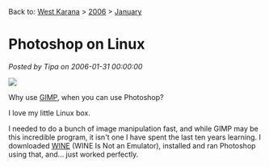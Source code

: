 Back to: [West Karana](/posts/westkarana.md) > [2006](/posts/2006/westkarana.md) > [January](./westkarana.md)
# Photoshop on Linux

*Posted by Tipa on 2006-01-31 00:00:00*

![](../../../images/linuxphotoshop.jpg)

Why use [GIMP](http://www.gimp.org/), when you can use Photoshop?

I love my little Linux box.

I needed to do a bunch of image manipulation fast, and while GIMP may be this incredible program, it isn't one I have spent the last ten years learning. I downloaded [WINE](http://www.winehq.com/) (WINE Is Not an Emulator), installed and ran Photoshop using that, and... just worked perfectly.
